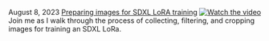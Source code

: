 August 8, 2023 [Preparing images for SDXL LoRA training](https://github.com/mraiser/videoprops/tree/main/20230821_image_processing)
   [![Watch the video](https://img.youtube.com/vi/z8jVdaluPQQ/maxresdefault.jpg)](https://www.youtube.com/watch?v=z8jVdaluPQQ)
   Join me as I walk through the process of collecting, filtering, and cropping images for training an SDXL LoRa.
